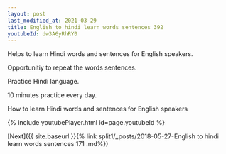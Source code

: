 ```yaml
---
layout: post
last_modified_at: 2021-03-29
title: English to hindi learn words sentences 392 
youtubeId: dw3A6yRhRY0
---
```

 
 
Helps to learn Hindi words and sentences for English speakers.

Opportunitiy to repeat the words sentences. 

Practice Hindi language. 
 
10 minutes practice every day. 
 
How to learn Hindi words and sentences for English speakers 
 
{% include youtubePlayer.html id=page.youtubeId %}
 
 
[Next]({{ site.baseurl }}{% link  split1/_posts/2018-05-27-English to hindi learn words sentences 171 .md%})
 
